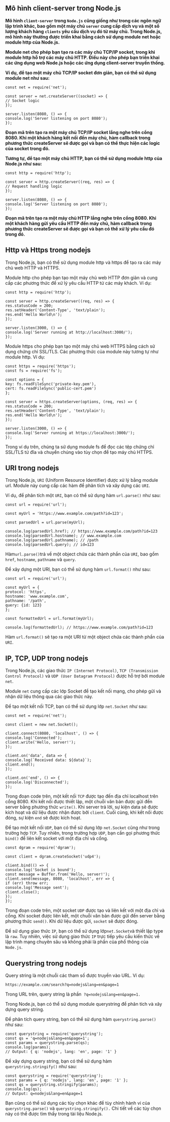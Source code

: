 ## **Mô hình client-server trong Node.js**
**Mô hình ```client-server``` trong ```Node.js``` cũng giống như trong các ngôn ngữ lập trình khác, bao gồm một máy chủ ```server``` cung cấp dịch vụ và một số lượng khách hàng ```clients``` yêu cầu dịch vụ đó từ máy chủ. Trong Node.js, mô hình này thường được triển khai bằng cách sử dụng module net hoặc module http của Node.js.**

**Module net cho phép bạn tạo ra các máy chủ TCP/IP socket, trong khi module http hỗ trợ các máy chủ HTTP. Điều này cho phép bạn triển khai các ứng dụng web Node.js hoặc các ứng dụng client-server truyền thống.**

**Ví dụ, để tạo một máy chủ TCP/IP socket đơn giản, bạn có thể sử dụng module net như sau:**


```
const net = require('net');

const server = net.createServer((socket) => {
// Socket logic
});

server.listen(8080, () => {
console.log('Server listening on port 8080');
});
```
**Đoạn mã trên tạo ra một máy chủ TCP/IP socket lắng nghe trên cổng 8080. Khi một khách hàng kết nối đến máy chủ, hàm callback trong phương thức createServer sẽ được gọi và bạn có thể thực hiện các logic của socket trong đó.**

**Tương tự, để tạo một máy chủ HTTP, bạn có thể sử dụng module http của Node.js như sau:**


```
const http = require('http');

const server = http.createServer((req, res) => {
// Request handling logic
});

server.listen(8080, () => {
console.log('Server listening on port 8080');
});
```
**Đoạn mã trên tạo ra một máy chủ HTTP lắng nghe trên cổng 8080. Khi một khách hàng gửi yêu cầu HTTP đến máy chủ, hàm callback trong phương thức createServer sẽ được gọi và bạn có thể xử lý yêu cầu đó trong đó.**
## Http và Https trong nodejs 

Trong Node.js, bạn có thể sử dụng module http và https để tạo ra các máy chủ web HTTP và HTTPS.

Module http cho phép bạn tạo một máy chủ web HTTP đơn giản và cung cấp các phương thức để xử lý yêu cầu HTTP từ các máy khách. Ví dụ:


```
const http = require('http');

const server = http.createServer((req, res) => {
res.statusCode = 200;
res.setHeader('Content-Type', 'text/plain');
res.end('Hello World\n');
});

server.listen(3000, () => {
console.log('Server running at http://localhost:3000/');
});
```
Module https cho phép bạn tạo một máy chủ web HTTPS bằng cách sử dụng chứng chỉ SSL/TLS. Các phương thức của module này tương tự như module http. Ví dụ:


```
const https = require('https');
const fs = require('fs');

const options = {
key: fs.readFileSync('private-key.pem'),
cert: fs.readFileSync('public-cert.pem')
};

const server = https.createServer(options, (req, res) => {
res.statusCode = 200;
res.setHeader('Content-Type', 'text/plain');
res.end('Hello World\n');
});

server.listen(3000, () => {
console.log('Server running at https://localhost:3000/');
});
```
Trong ví dụ trên, chúng ta sử dụng module fs để đọc các tệp chứng chỉ SSL/TLS từ đĩa và chuyển chúng vào tùy chọn để tạo máy chủ HTTPS.


## URI trong nodejs

Trong Node.js, ``URI`` (Uniform Resource Identifier) được xử lý bằng module url. Module này cung cấp các hàm để phân tích và xây dựng các ```URI```.

Ví dụ, để phân tích một ```URI```, bạn có thể sử dụng hàm ```url.parse()``` như sau:


```
const url = require('url');

const myUrl = 'https://www.example.com/path?id=123';

const parsedUrl = url.parse(myUrl);

console.log(parsedUrl.href); // https://www.example.com/path?id=123
console.log(parsedUrl.hostname); // www.example.com
console.log(parsedUrl.pathname); // /path
console.log(parsedUrl.query); // id=123
```
Hàm``` url.parse() ```trả về một object chứa các thành phần của ```URI```, bao gồm ```href```, ```hostname```, ```pathname``` và ```query```.

Để xây dựng một URI, bạn có thể sử dụng hàm ```url.format()``` như sau:


```
const url = require('url');

const myUrl = {
protocol: 'https',
hostname: 'www.example.com',
pathname: '/path',
query: {id: 123}
};

const formattedUrl = url.format(myUrl);

console.log(formattedUrl); // https://www.example.com/path?id=123
```
Hàm ```url.format()``` sẽ tạo ra một URI từ một object chứa các thành phần của ```URI```.

## IP, TCP, UDP trong nodejs 

Trong Node.js, các giao thức ```IP (Internet Protocol)```, ```TCP (Transmission Control Protocol)``` và ```UDP (User Datagram Protocol)``` được hỗ trợ bởi module ```net```.

Module ```net``` cung cấp các lớp Socket để tạo kết nối mạng, cho phép gửi và nhận dữ liệu thông qua các giao thức này.

Để tạo một kết nối TCP, bạn có thể sử dụng lớp ```net.Socket``` như sau:


```
const net = require('net');

const client = new net.Socket();

client.connect(8080, 'localhost', () => {
console.log('Connected');
client.write('Hello, server!');
});

client.on('data', data => {
console.log(`Received data: ${data}`);
client.end();
});

client.on('end', () => {
console.log('Disconnected');
});
```
Trong đoạn code trên, một kết nối ```TCP``` được tạo đến địa chỉ localhost trên cổng 8080. Khi kết nối được thiết lập, một chuỗi văn bản được gửi đến server bằng phương thức ```write()```. Khi server trả lời, sự kiện data sẽ được kích hoạt và dữ liệu được nhận được bởi ```client```. Cuối cùng, khi kết nối được đóng, sự kiện ```end``` sẽ được kích hoạt.

Để tạo một kết nối ```UDP```, bạn có thể sử dụng lớp ```net.Socket``` cũng như trong trường hợp ```TCP```. Tuy nhiên, trong trường hợp ```UDP```, bạn cần gọi phương thức ```bind()``` để liên kết socket với một địa chỉ và cổng.


```
const dgram = require('dgram');

const client = dgram.createSocket('udp4');

client.bind(() => {
console.log('Socket is bound');
const message = Buffer.from('Hello, server!');
client.send(message, 8080, 'localhost', err => {
if (err) throw err;
console.log('Message sent');
client.close();
});
});
```
Trong đoạn code trên, một socket ```UDP``` được tạo và liên kết với một địa chỉ và cổng. Khi socket được liên kết, một chuỗi văn bản được gửi đến server bằng phương thức ```send()```. Khi dữ liệu được gửi, ```socket``` sẽ được đóng.

Để sử dụng giao thức ```IP```, bạn có thể sử dụng lớp``` net.Socket ```và thiết lập type là ```raw```. Tuy nhiên, việc sử dụng giao thức ```IP``` trực tiếp yêu cầu kiến thức về lập trình mạng chuyên sâu và không phải là phần của phổ thông của ```Node.js```.

## Querystring trong nodejs

Query string là một chuỗi các tham số được truyền vào URL. Ví dụ:


```https://example.com/search?q=nodejs&lang=en&page=1```

Trong URL trên, query string là phần``` ?q=nodejs&lang=en&page=1.```

Trong Node.js, bạn có thể sử dụng module querystring để phân tích và xây dựng query string.

Để phân tích query string, bạn có thể sử dụng hàm ```querystring.parse()``` như sau:


```
const querystring = require('querystring');
const qs = 'q=nodejs&lang=en&page=1';
const params = querystring.parse(qs);
console.log(params);
// Output: { q: 'nodejs', lang: 'en', page: '1' }
```
Để xây dựng query string, bạn có thể sử dụng hàm ```querystring.stringify()``` như sau:


```
const querystring = require('querystring');
const params = { q: 'nodejs', lang: 'en', page: '1' };
const qs = querystring.stringify(params);
console.log(qs);
// Output: q=nodejs&lang=en&page=1
```
Bạn cũng có thể sử dụng các tùy chọn khác để tùy chỉnh hành vi của ```querystring.parse()``` và ```querystring.stringify().``` Chi tiết về các tùy chọn này có thể được tìm thấy trong tài liệu Node.js.
